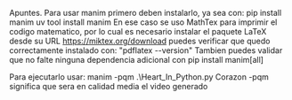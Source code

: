 Apuntes. 
Para usar manim primero deben instalarlo, ya sea con:
     pip install manim
     uv tool install manim
En ese caso se uso MathTex para imprimir el codigo matematico, por lo cual es necesario instalar el paquete LaTeX
desde su URL https://miktex.org/download puedes verificar que quedo correctamente instalado con: "pdflatex --version"
Tambien puedes validar que no falte ninguna dependencia adicional con pip install manim[all]

Para ejecutarlo usar: manim -pqm .\Heart_In_Python.py Corazon
-pqm significa que sera en calidad media el video generado